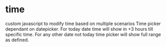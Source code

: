 # time
custom javascript to modify time based on multiple scenarios
Time picker dependant on datepicker. For today date time will show in +3 hours till specific time. For any other date not today time picker will show full range as defined.
